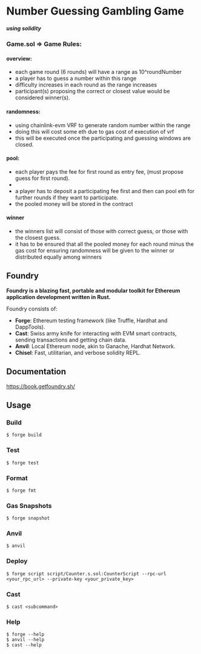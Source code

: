 # Number Guessing Gambling Game 
##### using solidity 

### Game.sol => Game Rules:
#### overview: 
- each game round (6 rounds) will have a range as 10^roundNumber 
- a player has to guess a number within this range 
- difficulty increases in each round as the range increases
- participant(s) proposing the correct or closest value would be considered winner(s).

#### randomness:
- using chainlink-evm VRF to generate random number within the range 
- doing this will cost some eth due to gas cost of execution of vrf
- this will be executed once the participating and guessing windows are closed.

#### pool: 
- each player pays the fee for first round as entry fee, (must propose guess for first round).
- 
- a player has to deposit a participating fee first and then can pool eth for further rounds if they want to participate. 
- the pooled money will be stored in the contract

#### winner
- the winners list will consist of those with correct guess, or those with the closest guess.
- it has to be ensured that all the pooled money for each round minus the gas cost for ensuring randomness will be given to the winner or distributed equally among winners 







## Foundry

**Foundry is a blazing fast, portable and modular toolkit for Ethereum application development written in Rust.**

Foundry consists of:

-   **Forge**: Ethereum testing framework (like Truffle, Hardhat and DappTools).
-   **Cast**: Swiss army knife for interacting with EVM smart contracts, sending transactions and getting chain data.
-   **Anvil**: Local Ethereum node, akin to Ganache, Hardhat Network.
-   **Chisel**: Fast, utilitarian, and verbose solidity REPL.

## Documentation

https://book.getfoundry.sh/

## Usage

### Build

```shell
$ forge build
```

### Test

```shell
$ forge test
```

### Format

```shell
$ forge fmt
```

### Gas Snapshots

```shell
$ forge snapshot
```

### Anvil

```shell
$ anvil
```

### Deploy

```shell
$ forge script script/Counter.s.sol:CounterScript --rpc-url <your_rpc_url> --private-key <your_private_key>
```

### Cast

```shell
$ cast <subcommand>
```

### Help

```shell
$ forge --help
$ anvil --help
$ cast --help
```
